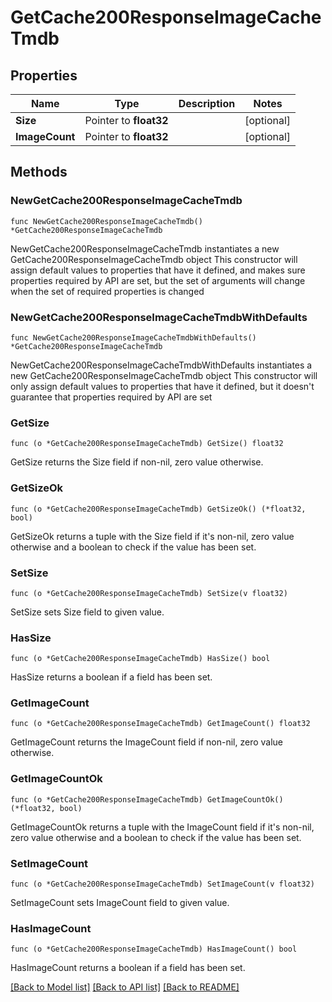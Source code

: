 # GetCache200ResponseImageCacheTmdb

## Properties

Name | Type | Description | Notes
------------ | ------------- | ------------- | -------------
**Size** | Pointer to **float32** |  | [optional] 
**ImageCount** | Pointer to **float32** |  | [optional] 

## Methods

### NewGetCache200ResponseImageCacheTmdb

`func NewGetCache200ResponseImageCacheTmdb() *GetCache200ResponseImageCacheTmdb`

NewGetCache200ResponseImageCacheTmdb instantiates a new GetCache200ResponseImageCacheTmdb object
This constructor will assign default values to properties that have it defined,
and makes sure properties required by API are set, but the set of arguments
will change when the set of required properties is changed

### NewGetCache200ResponseImageCacheTmdbWithDefaults

`func NewGetCache200ResponseImageCacheTmdbWithDefaults() *GetCache200ResponseImageCacheTmdb`

NewGetCache200ResponseImageCacheTmdbWithDefaults instantiates a new GetCache200ResponseImageCacheTmdb object
This constructor will only assign default values to properties that have it defined,
but it doesn't guarantee that properties required by API are set

### GetSize

`func (o *GetCache200ResponseImageCacheTmdb) GetSize() float32`

GetSize returns the Size field if non-nil, zero value otherwise.

### GetSizeOk

`func (o *GetCache200ResponseImageCacheTmdb) GetSizeOk() (*float32, bool)`

GetSizeOk returns a tuple with the Size field if it's non-nil, zero value otherwise
and a boolean to check if the value has been set.

### SetSize

`func (o *GetCache200ResponseImageCacheTmdb) SetSize(v float32)`

SetSize sets Size field to given value.

### HasSize

`func (o *GetCache200ResponseImageCacheTmdb) HasSize() bool`

HasSize returns a boolean if a field has been set.

### GetImageCount

`func (o *GetCache200ResponseImageCacheTmdb) GetImageCount() float32`

GetImageCount returns the ImageCount field if non-nil, zero value otherwise.

### GetImageCountOk

`func (o *GetCache200ResponseImageCacheTmdb) GetImageCountOk() (*float32, bool)`

GetImageCountOk returns a tuple with the ImageCount field if it's non-nil, zero value otherwise
and a boolean to check if the value has been set.

### SetImageCount

`func (o *GetCache200ResponseImageCacheTmdb) SetImageCount(v float32)`

SetImageCount sets ImageCount field to given value.

### HasImageCount

`func (o *GetCache200ResponseImageCacheTmdb) HasImageCount() bool`

HasImageCount returns a boolean if a field has been set.


[[Back to Model list]](../README.md#documentation-for-models) [[Back to API list]](../README.md#documentation-for-api-endpoints) [[Back to README]](../README.md)


